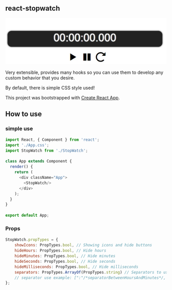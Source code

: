 ## react-stopwatch

<p align="center">
  <img src="https://github.com/Bajtas/bjts-react-stopwatch/blob/master/images/stopwatch.jpg?raw=true" alt="How component looks"/>
</p>

Very extensible, provides many hooks so you can use them to develop any custom behavior that you desire.

By default, there is simple CSS style used!

This project was bootstrapped with [Create React App](https://github.com/facebookincubator/create-react-app).

## How to use

### simple use

```javascript
import React, { Component } from 'react';
import './App.css';
import StopWatch from './StopWatch';

class App extends Component {
  render() {
    return (
      <div className="App">
        <StopWatch/>
      </div>
    );
  }
}

export default App;
```

### Props

```javascript
StopWatch.propTypes = {
    showIcons: PropTypes.bool, // Showing icons and hide buttons
    hideHours: PropTypes.bool, // Hide hours
    hideMinutes: PropTypes.bool, // Hide minutes
    hideSeconds: PropTypes.bool, // Hide seconds
    hideMilliseconds: PropTypes.bool, // Hide milliseconds
    separators: PropTypes.ArrayOf(PropTypes.string) // Separators to use between hours/minutes/seconds/milliseconds
    // separator use example: [":"/*separatorBetweenHoursAndMinutes*/, ":"/*separatorBetweenMinutesAndSeconds*/, "."/*separatorBetweenSecondsAndMilliseconds*/]
};
```

